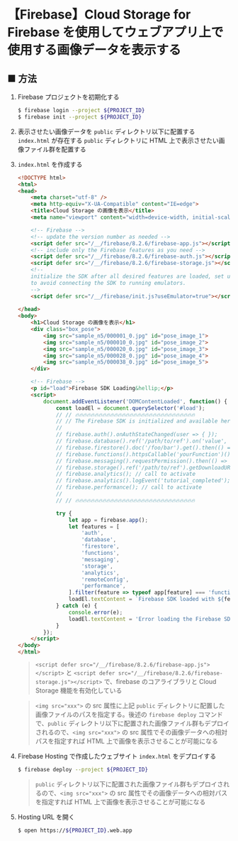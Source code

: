 # 【Firebase】Cloud Storage for Firebase を使用してウェブアプリ上で使用する画像データを表示する

## ■ 方法

1. Firebase プロジェクトを初期化する
    ```sh
    $ firebase login --project ${PROJECT_ID}
    $ firebase init --project ${PROJECT_ID}
    ```

1. 表示させたい画像データを `public` ディレクトリ以下に配置する<br>
    `index.html` が存在する `public` ディレクトリに HTML 上で表示させたい画像ファイル群を配置する

1. `index.html` を作成する<br>
    ```html
    <!DOCTYPE html>
    <html>
    <head>
        <meta charset="utf-8" />
        <meta http-equiv="X-UA-Compatible" content="IE=edge">
        <title>Cloud Storage の画像を表示</title>
        <meta name="viewport" content="width=device-width, initial-scale=1">

        <!-- Firebase -->
        <!-- update the version number as needed -->
        <script defer src="/__/firebase/8.2.6/firebase-app.js"></script>
        <!-- include only the Firebase features as you need -->
        <script defer src="/__/firebase/8.2.6/firebase-auth.js"></script>
        <script defer src="/__/firebase/8.2.6/firebase-storage.js"></script>
        <!-- 
        initialize the SDK after all desired features are loaded, set useEmulator to false
        to avoid connecting the SDK to running emulators.
        -->
        <script defer src="/__/firebase/init.js?useEmulator=true"></script>
        
    </head>
    <body>
        <h1>Cloud Storage の画像を表示</h1>
        <div class="box_pose">
            <img src="sample_n5/000001_0.jpg" id="pose_image_1">
            <img src="sample_n5/000010_0.jpg" id="pose_image_2">
            <img src="sample_n5/000020_0.jpg" id="pose_image_3">
            <img src="sample_n5/000028_0.jpg" id="pose_image_4">
            <img src="sample_n5/000038_0.jpg" id="pose_image_5">  
        </div>

        <!-- Firebase -->
        <p id="load">Firebase SDK Loading&hellip;</p>
        <script>
            document.addEventListener('DOMContentLoaded', function() {
                const loadEl = document.querySelector('#load');
                // // 🔥🔥🔥🔥🔥🔥🔥🔥🔥🔥🔥🔥🔥🔥🔥🔥🔥🔥🔥🔥🔥🔥🔥🔥🔥🔥🔥🔥🔥🔥🔥
                // // The Firebase SDK is initialized and available here!
                //
                // firebase.auth().onAuthStateChanged(user => { });
                // firebase.database().ref('/path/to/ref').on('value', snapshot => { });
                // firebase.firestore().doc('/foo/bar').get().then(() => { });
                // firebase.functions().httpsCallable('yourFunction')().then(() => { });
                // firebase.messaging().requestPermission().then(() => { });
                // firebase.storage().ref('/path/to/ref').getDownloadURL().then(() => { });
                // firebase.analytics(); // call to activate
                // firebase.analytics().logEvent('tutorial_completed');
                // firebase.performance(); // call to activate
                //
                // // 🔥🔥🔥🔥🔥🔥🔥🔥🔥🔥🔥🔥🔥🔥🔥🔥🔥🔥🔥🔥🔥🔥🔥🔥🔥🔥🔥🔥🔥🔥🔥

                try {
                    let app = firebase.app();
                    let features = [
                        'auth', 
                        'database', 
                        'firestore',
                        'functions',
                        'messaging', 
                        'storage', 
                        'analytics', 
                        'remoteConfig',
                        'performance',
                    ].filter(feature => typeof app[feature] === 'function');
                    loadEl.textContent = `Firebase SDK loaded with ${features.join(', ')}`;
                } catch (e) {
                    console.error(e);
                    loadEl.textContent = 'Error loading the Firebase SDK, check the console.';
                }
            });
        </script>
    </body>
    </html>

    ```

    > `<script defer src="/__/firebase/8.2.6/firebase-app.js"></script>` と `<script defer src="/__/firebase/8.2.6/firebase-storage.js"></script>` で、firebase のコアライブラリと Cloud Storage 機能を有効化している
    
    > `<img src="xxx">` の src 属性に上記 `public` ディレクトリに配置した画像ファイルのパスを指定する。後述の `firebase deploy` コマンドで、`public` ディレクトリ以下に配置された画像ファイル群もデプロイされるので、`<img src="xxx">` の src 属性でその画像データへの相対パスを指定すれば HTML 上で画像を表示させることが可能になる

1. Firebase Hosting で作成したウェブサイト `index.html` をデプロイする
    ```sh
    $ firebase deploy --project ${PROJECT_ID}
    ```
    > `public` ディレクトリ以下に配置された画像ファイル群もデプロイされるので、`<img src="xxx">` の src 属性でその画像データへの相対パスを指定すれば HTML 上で画像を表示させることが可能になる

1. Hosting URL を開く
    ```sh
    $ open https://${PROJECT_ID}.web.app
    ```
